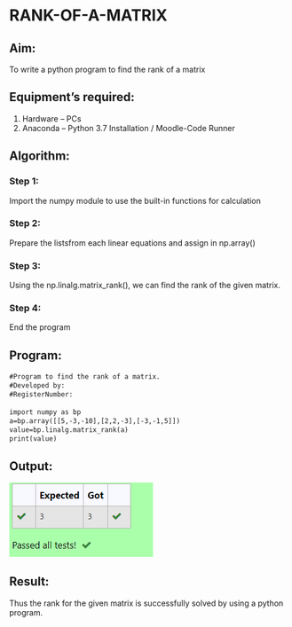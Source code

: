# RANK-OF-A-MATRIX
## Aim:
To write a python program to find the rank of a matrix
## Equipment’s required:
1. 	Hardware – PCs
2. 	Anaconda – Python 3.7 Installation / Moodle-Code Runner
## Algorithm:
### Step 1: 
Import the numpy module to use the built-in functions for calculation
### Step 2: 
Prepare the listsfrom each linear equations and assign in np.array()
### Step 3: 
Using the np.linalg.matrix_rank(), we can find the rank of the given matrix.
### Step 4:
End the program 
## Program:
```
#Program to find the rank of a matrix.
#Developed by: 
#RegisterNumber:

import numpy as bp
a=bp.array([[5,-3,-10],[2,2,-3],[-3,-1,5]])
value=bp.linalg.matrix_rank(a)
print(value)
```
## Output:
![](Capture.PNG)
## Result:
Thus the rank for the given matrix is successfully solved by  using a python program.

